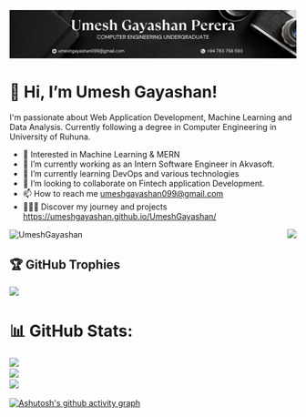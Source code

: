 ![GithubPic](https://github.com/UmeshGayashan/UmeshGayashan/blob/main/src/assets/extra/GithubPic.png)
# 👋 Hi, I’m Umesh Gayashan!

I'm passionate about Web Application Development, Machine Learning and Data Analysis. Currently following a degree in Computer Engineering in University of Ruhuna.

- 👀 Interested in Machine Learning & MERN
- 🔭 I’m currently working as an Intern Software Engineer in Akvasoft.
- 🌱 I’m currently learning DevOps and various technologies
- 💞️ I’m looking to collaborate on Fintech application Development.
- 📫 How to reach me umeshgayashan099@gmail.com
- 👨🏻‍💻 Discover my journey and projects https://umeshgayashan.github.io/UmeshGayashan/

<!---
UmeshGayashan/UmeshGayashan is a ✨ special ✨ repository because its `README.md` (this file) appears on your GitHub profile.
You can click the Preview link to take a look at your changes.
--->
<div style="display: flex; justify-content: space-between; align-items: center;">
        <img src="https://komarev.com/ghpvc/?username=UmeshGayashan&label=Profile%20views&color=0e75b6&style=flat" alt="UmeshGayashan" />
        <a href="https://user-badge.committers.top/sri_lanka/UmeshGayashan">
            <img src="https://user-badge.committers.top/sri_lanka/UmeshGayashan.svg" />
        </a>
</div>

## 🏆 GitHub Trophies
![](https://github-profile-trophy.vercel.app/?username=UmeshGayashan&theme=monokai&no-frame=false&no-bg=false&margin-w=4)


# 📊 GitHub Stats:
![](https://github-readme-stats.vercel.app/api?username=UmeshGayashan&theme=tokyonight&hide_border=true&include_all_commits=false&count_private=false)<br/>
![](https://github-readme-streak-stats.herokuapp.com/?user=UmeshGayashan&theme=tokyonight&hide_border=true)<br/>
![](https://github-readme-stats.vercel.app/api/top-langs/?username=UmeshGayashan&theme=tokyonight&hide_border=true&include_all_commits=false&count_private=false&layout=compact)

[![Ashutosh's github activity graph](https://github-readme-activity-graph.vercel.app/graph?username=UmeshGayashan&bg_color=000000&color=2429c2&line=4c5a9e&point=ffffff&area=true&hide_border=true)](https://github.com/ashutosh00710/github-readme-activity-graph)

